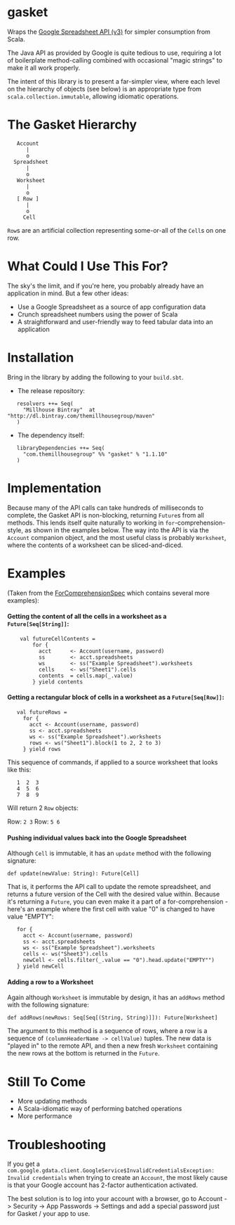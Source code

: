 gasket
======

Wraps the [Google Spreadsheet API (v3)](https://developers.google.com/google-apps/spreadsheets/)
for simpler consumption from Scala.

The Java API as provided by Google is quite tedious to use, requiring a lot of boilerplate method-calling
combined with occasional "magic strings" to make it all work properly.

The intent of this library is to present a far-simpler view, where each level on the hierarchy of objects (see below)
is an appropriate type from ```scala.collection.immutable```, allowing idiomatic operations.


The Gasket Hierarchy
====================
```
   Account
      |
      o
  Spreadsheet
      |
      o
   Worksheet
      |
      o
   [ Row ]
      |
      o
     Cell
```

```Row```s are an artificial collection representing some-or-all of the ```Cell```s on one row.

What Could I Use This For?
============

The sky's the limit, and if you're here, you probably already have an application in mind. But a few other ideas:
 
 - Use a Google Spreadsheet as a source of app configuration data
 - Crunch spreadsheet numbers using the power of Scala 
 - A straightforward and user-friendly way to feed tabular data into an application
  

Installation
============
Bring in the library by adding the following to your ```build.sbt```. 

  - The release repository: 

```
   resolvers ++= Seq(
     "Millhouse Bintray"  at "http://dl.bintray.com/themillhousegroup/maven"
   )
```
  - The dependency itself: 

```
   libraryDependencies ++= Seq(
     "com.themillhousegroup" %% "gasket" % "1.1.10"
   )

```



Implementation
==============

Because many of the API calls can take hundreds of milliseconds to complete, the Gasket API is non-blocking, returning
```Future```s from all methods. This lends itself quite naturally to working in ```for```-comprehension-style, as
shown in the examples below.
The way into the API is via the ```Account``` companion object, and the most useful class is probably ```Worksheet```,
where the contents of a worksheet can be sliced-and-diced.


Examples
========

(Taken from the [ForComprehensionSpec](https://github.com/themillhousegroup/gasket/blob/master/src/test/scala/com/themillhousegroup/gasket/integration/ForComprehensionSpec.scala)
which contains several more examples):

#### Getting the content of all the cells in a worksheet as a ```Future[Seq[String]]```:

   ```
       val futureCellContents =
           for {
             acct      <- Account(username, password)
             ss        <- acct.spreadsheets
             ws        <- ss("Example Spreadsheet").worksheets
             cells     <- ws("Sheet1").cells
             contents  = cells.map(_.value)
           } yield contents
   ```

#### Getting a rectangular block of cells in a worksheet as a ```Future[Seq[Row]]```:

   ```
      val futureRows =
        for {
          acct <- Account(username, password)
          ss <- acct.spreadsheets
          ws <- ss("Example Spreadsheet").worksheets
          rows <- ws("Sheet1").block(1 to 2, 2 to 3)
        } yield rows
   ```

This sequence of commands, if applied to a source worksheet that looks like this:
```
   1  2  3
   4  5  6
   7  8  9
```

Will return 2 ```Row``` objects:

Row: ```2 3```
Row: ```5 6```


#### Pushing individual values back into the Google Spreadsheet

Although `Cell` is immutable, it has an `update` method with the following signature:

   `def update(newValue: String): Future[Cell]`
   
That is, it performs the API call to update the remote spreadsheet, and returns a future version of the Cell with the desired value within. Because it's returning a `Future`, you can even make it a part of a for-comprehension - here's an example where the first cell with value "0" is changed to have value "EMPTY":

```
   for {
     acct <- Account(username, password)
     ss <- acct.spreadsheets
     ws <- ss("Example Spreadsheet").worksheets
     cells <- ws("Sheet3").cells
     newCell <- cells.filter(_.value == "0").head.update("EMPTY"")
   } yield newCell
```

#### Adding a row to a Worksheet

Again although `Worksheet` is immutable by design, it has an `addRows` method with the following signature:

   ```def addRows(newRows: Seq[Seq[(String, String)]]): Future[Worksheet]```
  
The argument to this method is a sequence of rows, where a row is a sequence of `(columnHeaderName -> cellValue)` tuples. The new data is "played in" to the remote API, and then a new fresh `Worksheet` containing the new rows at the bottom is returned in the `Future`.

Still To Come
===============
 - More updating methods
 - A Scala-idiomatic way of performing batched operations
 - More performance

Troubleshooting
===============

If you get a ```com.google.gdata.client.GoogleService$InvalidCredentialsException: Invalid credentials``` when trying to
create an ```Account```, the most likely cause is that your Google account has 2-factor authentication activated.

The best solution is to log into your account with a browser, go to Account -> Security -> App Passwords -> Settings and
add a special password just for Gasket / your app to use.

